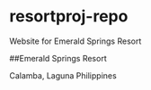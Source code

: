 # resortproj-repo

Website for Emerald Springs Resort

##Emerald Springs Resort

Calamba, Laguna Philippines
